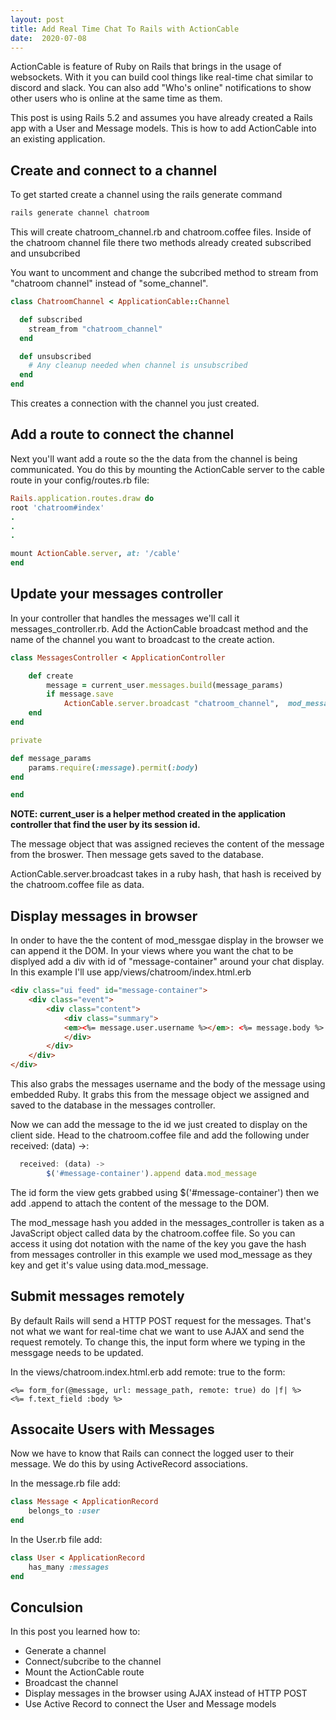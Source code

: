 ```yaml
---
layout: post
title: Add Real Time Chat To Rails with ActionCable
date:  2020-07-08
---
```


ActionCable is feature of Ruby on Rails that brings in the usage of websockets. With it you can build cool things like real-time chat similar to discord and slack. You can also add "Who's online" notifications to show other users who is online at the same time as them.

This post is using Rails 5.2 and assumes you have already created a Rails app with a User and Message models. This is how to add ActionCable into an existing application.


## Create and connect to a channel

To get started create a channel using the rails generate command

```bash
rails generate channel chatroom
```

This will create chatroom_channel.rb and chatroom.coffee files. Inside of the chatroom channel file there two methods already created subscribed and unsubcribed

You want to uncomment and change the subcribed method to stream from "chatroom channel" instead of "some_channel".

```ruby
class ChatroomChannel < ApplicationCable::Channel

  def subscribed
    stream_from "chatroom_channel"
  end

  def unsubscribed
    # Any cleanup needed when channel is unsubscribed
  end
end
```

This creates a connection with the channel you just created.

## Add a route to connect the channel

Next you'll want add a route so the the data from the channel is being communicated. You do this by mounting the ActionCable server to the cable route in your config/routes.rb file:

```ruby
Rails.application.routes.draw do
root 'chatroom#index'
.
.
.

mount ActionCable.server, at: '/cable'
end
```

## Update your messages controller 

In your controller that handles the messages we'll call it messages_controller.rb. Add the ActionCable broadcast method and the name of the channel you want to broadcast to the create action.

```ruby
class MessagesController < ApplicationController

    def create
        message = current_user.messages.build(message_params)
        if message.save
            ActionCable.server.broadcast "chatroom_channel",  mod_message: message.body
    end
end

private

def message_params
    params.require(:message).permit(:body)
end

end
```

**NOTE: current_user is a helper method created in the application controller that find the user by its session id.**

The message object that was assigned recieves the content of the message from the broswer. Then message gets saved to the database.

ActionCable.server.broadcast takes in a ruby hash, that hash is received by the chatroom.coffee file as data. 

## Display messages in browser

In onder to have the the content of mod_messgae display in the browser we can append it the DOM. In your views where you want the chat to be displyed add a div with id of "message-container" around your chat display. In this example I'll use app/views/chatroom/index.html.erb


```html
<div class="ui feed" id="message-container">
    <div class="event">
        <div class="content">
            <div class="summary">
            <em><%= message.user.username %></em>: <%= message.body %>
            </div>
        </div>
    </div>
</div>
```

This also grabs the messages username and the body of the message using embedded Ruby. It grabs this from the message object we assigned and saved to the database in the messages controller. 

Now we can add the message to the id we just created to display on the client side. Head to the chatroom.coffee file and add the following under received: (data) ->:

```javascript
  received: (data) ->
        $('#message-container').append data.mod_message
```

The id form the view gets grabbed using $('#message-container') then we add .append to attach the content of the message to the DOM.

The mod_message hash you added in the messages_controller is taken as a JavaScript object called data by the chatroom.coffee file. So you can access it using dot notation with the name of the key you gave the hash from messages controller in this example we used mod_message as they key and get it's value using data.mod_message.


## Submit messages remotely

By default Rails will send a HTTP POST request for the messages. That's not what we want for real-time chat we want to use AJAX and send the request remotely. To change this, the input form where we typing in the messgage needs to be updated.

In the views/chatroom.index.html.erb add remote: true to the form:

```erb
<%= form_for(@message, url: message_path, remote: true) do |f| %>
<%= f.text_field :body %>
```

## Assocaite Users with Messages

Now we have to know that Rails can connect the logged user to their message. We do this by using ActiveRecord associations.

In the message.rb file add:

```ruby
class Message < ApplicationRecord
    belongs_to :user
end
```

In the User.rb file add: 

```ruby
class User < ApplicationRecord
    has_many :messages
end
```

## Conculsion

In this post you learned how to:

* Generate a channel
* Connect/subcribe to the channel
* Mount the ActionCable route
* Broadcast the channel 
* Display messages in the browser using AJAX instead of HTTP POST
* Use Active Record to connect the User and Message models





